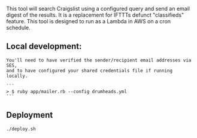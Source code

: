 This tool will search Craigslist using a configured query and send an email digest of the results. It is a replacement for IFTTTs defunct "classifieds" feature. This tool is designed to run as a Lambda in AWS on a cron schedule.

## Local development:

    You'll need to have verified the sender/recipient email addresses via SES,
    and to have configured your shared credentials file if running locally.

    ```
    > $ ruby app/mailer.rb --config drumheads.yml
    ```

## Deployment

``` ./deploy.sh ```
